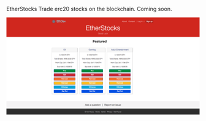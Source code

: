 EtherStocks
Trade erc20 stocks on the blockchain. 
Coming soon.

![Alt text](ProjectScreenShot.png?raw=true "Title")
